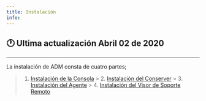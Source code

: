 ```yaml
---
title: Instalación
info:
---
```

## 🕐 Ultima actualización Abril 02 de 2020
<hr>



La instalación de ADM consta de cuatro partes;

  > 1. [Instalación de la Consola](https://nats85.github.io/adm/docs/instalacion/consola.html)
	> 2. [Instalación del Conserver](https://nats85.github.io/adm/docs/instalacion/conserver.html)
	> 3. [Instalación del Agente](https://nats85.github.io/adm/docs/instalacion/agente.html)
	> 4. [Instalación del Visor de Soporte Remoto](https://nats85.github.io/adm/docs/instalacion/visor_remoto.html)
